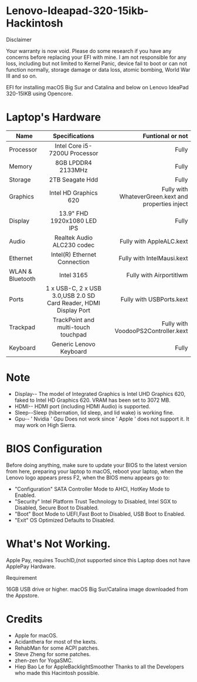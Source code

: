 # Lenovo-Ideapad-320-15ikb-Hackintosh

Disclaimer

Your warranty is now void. Please do some research if you have any concerns before replacing your EFI with mine. I am not responsible for any loss, including but not limited to Kernel Panic, device fail to boot or can not function normally, storage damage or data loss, atomic bombing, World War III and so on.


EFI for installing macOS Big Sur and Catalina and below on Lenovo IdeaPad 320-15IKB using Opencore. 


# Laptop's Hardware 

| Name       | Specifications         | Funtional or not  |
| ------------- |:-------------:| -----:|
| Processor     | Intel Core i5-7200U Processor | Fully  |
| Memory     |8GB LPDDR4 2133MHz|  Fully  |
| Storage |  2TB Seagate Hdd    |  Fully  |
|   Graphics   |  Intel HD Graphics 620| Fully with WhateverGreen.kext and properties inject|
|Display|  13.9" FHD 1920x1080 LED IPS    |  Fully |
| Audio |  Realtek Audio ALC230 codec     |  Fully with AppleALC.kext   |
|   Ethernet   | Intel(R) Ethernet Connection  | Fully with IntelMausi.kext |
|   WLAN & Bluetooth   |  Intel 3165     |  Fully with Airportitlwm  |
| Ports|  1 x USB-C, 2 x USB 3.0,USB 2.0 SD Card Reader, HDMI Display Port     | Fully with USBPorts.kext    |
| Trackpad   | TrackPoint and multi-touch touchpad |  Fully with VoodooPS2Controller.kext |
|  Keyboard    | Generic Lenovo Keyboard      |  Fully  |


# Note 
 * Display-- The model of Integrated Graphics is Intel UHD Graphics 620, faked to Intel HD Graphics 620. VRAM has been set to 3072 MB.
 * HDMI-- HDMI port (including HDMI Audio) is supported.
 * Sleep--Sleep (hibernation, lid sleep, and lid wake) is working fine.
 * Gpu-- ' Nvidia ' Gpu Does not work since ' Apple ' does not support it. It may work on High Sierra.
 
 
 
 
 
# BIOS Configuration

Before doing anything, make sure to update your BIOS to the latest version from here, preparing your laptop to macOS, reboot your laptop, when the Lenovo logo appears press F2, when the BIOS menu appears go to:

* "Configuration" SATA Controller Mode to AHCI, HotKey Mode to Enabled.
* "Security" Intel Platform Trust Technology to Disabled, Intel SGX to Disabled, Secure Boot to Disabled.
* "Boot" Boot Mode to UEFI,Fast Boot to Disabled, USB Boot to Enabled.
* "Exit" OS Optimized Defaults to Disabled.


# What's Not Working.

Apple Pay, requires TouchID,(not supported since this Laptop does not have ApplePay Hardware.

Requirement

16GB USB drive or higher.
macOS Big Sur/Catalina image downloaded from the Appstore.

# Credits

* Apple for macOS.
* Acidanthera for most of the kexts.
* RehabMan for some ACPI patches.
* Steve Zheng for some patches.
* zhen-zen for YogaSMC.
* Hiep Bao Le for AppleBacklightSmoother
Thanks to all the Developers who made this Hacintosh possible.


